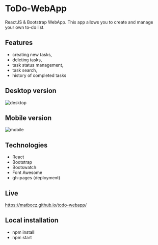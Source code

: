 # ToDo-WebApp

ReactJS & Bootstrap WebApp. This app allows you to create and manage your own to-do list.

## Features

- creating new tasks,
- deleting tasks,
- task status management,
- task search,
- history of completed tasks

## Desktop version
![desktop](https://user-images.githubusercontent.com/34821903/89432425-6543a700-d741-11ea-8feb-0edc00fe394b.png)

## Mobile version
![mobile](https://user-images.githubusercontent.com/34821903/89432518-84423900-d741-11ea-9011-4bc3cd821874.png)

## Technologies
- React
- Bootstrap
- Bootswatch
- Font Awesome
- gh-pages (deployment)

## Live

https://matbocz.github.io/todo-webapp/

## Local installation

- npm install
- npm start
